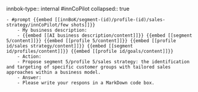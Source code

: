 innbok-type:: internal
#innCoPilot
collapsed:: true

	- #prompt {{embed [[innBoK/segment-(id)/profile-(id)/sales-strategy/innCoPilot/few shots]]}}
		- My business description:
		- {{embed [[AI business description/content]]}} {{embed [[segment 5/content]]}} {{embed [[profile 5/content]]}} {{embed [[profile id/sales strategy/content]]}} {{embed [[segment id/profiles/content]]}} {{embed [[profile id/goals/content]]}}
		- Action:
		- Propose segment 5/profile 5/sales strategy: the identification and targeting of specific customer groups with tailored sales approaches within a business model.
		- Answer:
		- Please write your respons in a MarkDown code box.